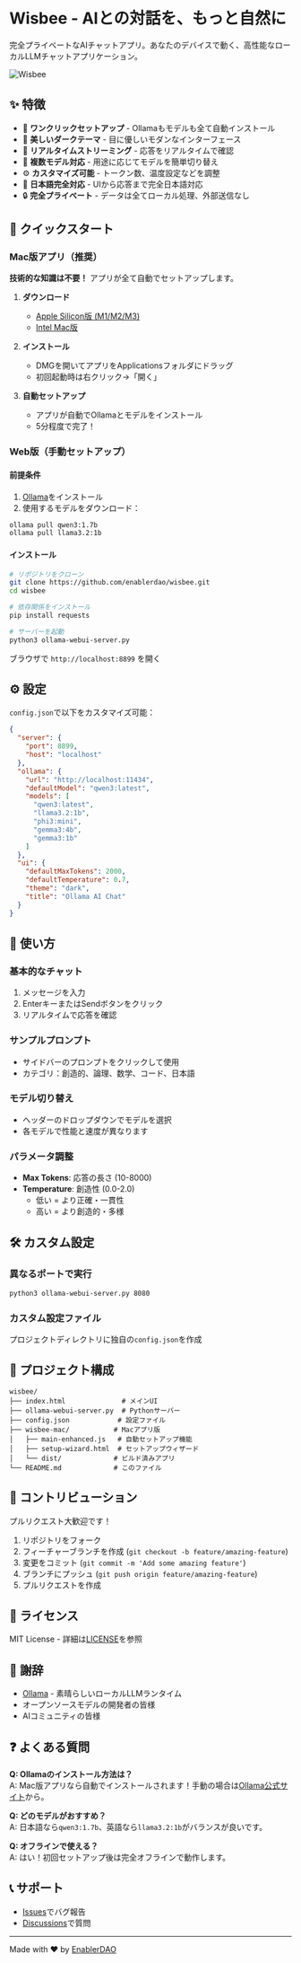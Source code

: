 # Wisbee - AIとの対話を、もっと自然に

完全プライベートなAIチャットアプリ。あなたのデバイスで動く、高性能なローカルLLMチャットアプリケーション。

![Wisbee](https://img.shields.io/badge/Wisbee-AI%20Chat-7c3aed?style=for-the-badge&logo=ai&logoColor=white)

## ✨ 特徴

- 🚀 **ワンクリックセットアップ** - Ollamaもモデルも全て自動インストール
- 🎨 **美しいダークテーマ** - 目に優しいモダンなインターフェース
- 💬 **リアルタイムストリーミング** - 応答をリアルタイムで確認
- 🎯 **複数モデル対応** - 用途に応じてモデルを簡単切り替え
- ⚙️ **カスタマイズ可能** - トークン数、温度設定などを調整
- 🌸 **日本語完全対応** - UIから応答まで完全日本語対応
- 🔒 **完全プライベート** - データは全てローカル処理、外部送信なし

## 🚀 クイックスタート

### Mac版アプリ（推奨）

**技術的な知識は不要！** アプリが全て自動でセットアップします。

1. **ダウンロード**
   - [Apple Silicon版 (M1/M2/M3)](https://github.com/enablerdao/wisbee/releases) 
   - [Intel Mac版](https://github.com/enablerdao/wisbee/releases)

2. **インストール**
   - DMGを開いてアプリをApplicationsフォルダにドラッグ
   - 初回起動時は右クリック→「開く」

3. **自動セットアップ**
   - アプリが自動でOllamaとモデルをインストール
   - 5分程度で完了！

### Web版（手動セットアップ）

#### 前提条件

1. [Ollama](https://ollama.ai/)をインストール
2. 使用するモデルをダウンロード：
```bash
ollama pull qwen3:1.7b
ollama pull llama3.2:1b
```

#### インストール

```bash
# リポジトリをクローン
git clone https://github.com/enablerdao/wisbee.git
cd wisbee

# 依存関係をインストール
pip install requests

# サーバーを起動
python3 ollama-webui-server.py
```

ブラウザで `http://localhost:8899` を開く

## ⚙️ 設定

`config.json`で以下をカスタマイズ可能：

```json
{
  "server": {
    "port": 8899,
    "host": "localhost"
  },
  "ollama": {
    "url": "http://localhost:11434",
    "defaultModel": "qwen3:latest",
    "models": [
      "qwen3:latest",
      "llama3.2:1b",
      "phi3:mini",
      "gemma3:4b",
      "gemma3:1b"
    ]
  },
  "ui": {
    "defaultMaxTokens": 2000,
    "defaultTemperature": 0.7,
    "theme": "dark",
    "title": "Ollama AI Chat"
  }
}
```

## 🎯 使い方

### 基本的なチャット
1. メッセージを入力
2. EnterキーまたはSendボタンをクリック
3. リアルタイムで応答を確認

### サンプルプロンプト
- サイドバーのプロンプトをクリックして使用
- カテゴリ：創造的、論理、数学、コード、日本語

### モデル切り替え
- ヘッダーのドロップダウンでモデルを選択
- 各モデルで性能と速度が異なります

### パラメータ調整
- **Max Tokens**: 応答の長さ (10-8000)
- **Temperature**: 創造性 (0.0-2.0)
  - 低い = より正確・一貫性
  - 高い = より創造的・多様

## 🛠️ カスタム設定

### 異なるポートで実行
```bash
python3 ollama-webui-server.py 8080
```

### カスタム設定ファイル
プロジェクトディレクトリに独自の`config.json`を作成

## 📁 プロジェクト構成

```
wisbee/
├── index.html              # メインUI
├── ollama-webui-server.py  # Pythonサーバー
├── config.json            # 設定ファイル
├── wisbee-mac/           # Macアプリ版
│   ├── main-enhanced.js   # 自動セットアップ機能
│   ├── setup-wizard.html  # セットアップウィザード
│   └── dist/             # ビルド済みアプリ
└── README.md             # このファイル
```

## 🤝 コントリビューション

プルリクエスト大歓迎です！

1. リポジトリをフォーク
2. フィーチャーブランチを作成 (`git checkout -b feature/amazing-feature`)
3. 変更をコミット (`git commit -m 'Add some amazing feature'`)
4. ブランチにプッシュ (`git push origin feature/amazing-feature`)
5. プルリクエストを作成

## 📄 ライセンス

MIT License - 詳細は[LICENSE](LICENSE)を参照

## 🙏 謝辞

- [Ollama](https://ollama.ai/) - 素晴らしいローカルLLMランタイム
- オープンソースモデルの開発者の皆様
- AIコミュニティの皆様

## ❓ よくある質問

**Q: Ollamaのインストール方法は？**  
A: Mac版アプリなら自動でインストールされます！手動の場合は[Ollama公式サイト](https://ollama.ai/)から。

**Q: どのモデルがおすすめ？**  
A: 日本語なら`qwen3:1.7b`、英語なら`llama3.2:1b`がバランスが良いです。

**Q: オフラインで使える？**  
A: はい！初回セットアップ後は完全オフラインで動作します。

## 📞 サポート

- [Issues](https://github.com/enablerdao/wisbee/issues)でバグ報告
- [Discussions](https://github.com/enablerdao/wisbee/discussions)で質問

---

Made with ❤️ by [EnablerDAO](https://github.com/enablerdao)